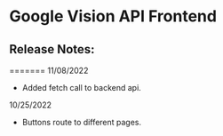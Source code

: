 # Google Vision API Frontend

## Release Notes:
=======
11/08/2022
<ul>
	<li>
		Added fetch call to backend api.
	</li>
</ul>
10/25/2022
<ul>
	<li>
	Buttons route to different pages. 
	</li>
</ul>
</ul>
